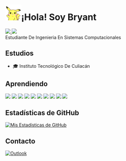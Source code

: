 # <img src="recursos/hello.gif" width="50px">¡Hola! Soy Bryant 
<a href="https://www.linkedin.com/in/bryant-trujillo-736a23170/">
    <img src="https://img.shields.io/badge/LinkedIn-0077B5?style=flat&logo=linkedin&logoColor=white">
</a>
<a href="https://www.instagram.com/bryant.trujillo/">
    <img src="https://img.shields.io/badge/Instagram-E4405F?style=flat&logo=instagram&logoColor=white"> 
</a> <br>
Estudiante De Ingenieria En Sistemas Computacionales 

## Estudios

- 🎓 Instituto Tecnológico De Culiacán

## Aprendiendo

<img src = "https://img.shields.io/badge/-HTML5-E34F26?style=flat&logo=html5&logoColor=white"> <img src = "https://img.shields.io/badge/-CSS3-1572B6?style=flat&logo=css3&logoColor=white">
<img src="https://img.shields.io/badge/-JavaScript-eed718?style=flat&logo=javascript&logoColor=ffffff">
<img src="https://img.shields.io/badge/-MySQL-F29111?style=flat&logo=mysql&logoColor=FFFFFF">
<img src="http://img.shields.io/badge/-Git-F1502F?style=flat&logo=git&logoColor=FFFFFF">
<img src="http://img.shields.io/badge/-Github-000000?style=flat&logo=github&logoColor=FFFFFF">
<img src="http://img.shields.io/badge/-VS%20Code-007ACC?style=flat&logo=visual%20studio%20code&logoColor=white">
<img src ="https://img.shields.io/badge/Python-3776AB?style=flat&logo=python&logoColor=white">
<img src="https://img.shields.io/badge/Java-ED8B00?style=flat&logo=openjdk&logoColor=white">
<img src="https://img.shields.io/badge/C%23-239120?style=flat&logo=c-sharp&logoColor=white">

## Estadísticas de GitHub

[![Mis Estadísticas de GitHub](https://github-readme-stats.vercel.app/api?username=BryantTrujilloAcosta&show_icons=true&theme=dark)](https://github.com/BryantTrujilloAcosta)

## Contacto
<a href="mailto:bryant_trujillo@hotmail.com">
    <img src="https://img.shields.io/badge/Microsoft_Outlook-0078D4?style=flat&logo=microsoft-outlook&logoColor=white" alt="Outlook">
</a>



